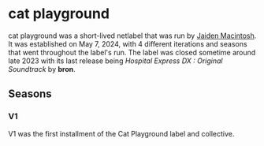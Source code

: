 # cat playground
cat playground was a short-lived netlabel that was run by [Jaiden Macintosh](/artist/jaiden-macintosh). 
It was established on May 7, 2024, with 4 different iterations and seasons that went throughout the label's
run. The label was closed sometime around late 2023 with its last release being *Hospital Express DX : Original Soundtrack* 
by **bron**.

## Seasons
### V1
V1 was the first installment of the Cat Playground label and collective.

